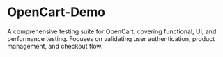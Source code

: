 # OpenCart-Demo
A comprehensive testing suite for OpenCart, covering functional, UI, and performance testing. Focuses on validating user authentication, product management, and checkout flow. 
